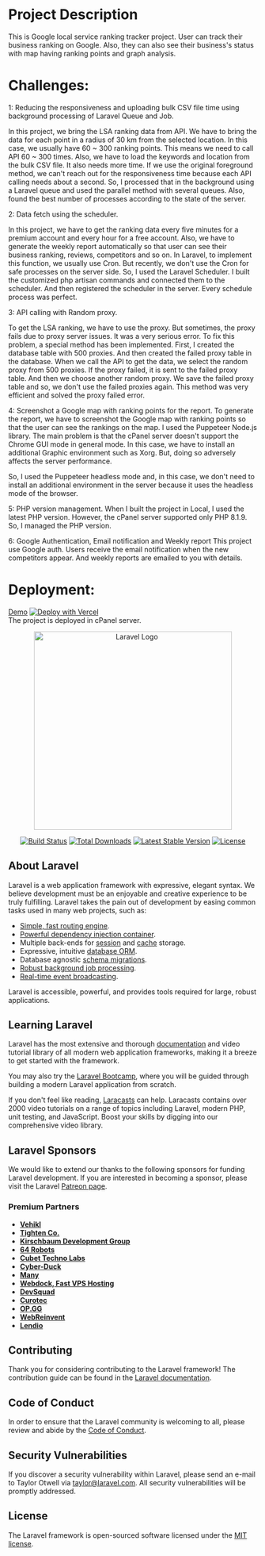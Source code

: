 # Project Description
 This is Google local service ranking tracker project. 
 User can track their business ranking on Google. 
 Also, they can also see their business's status with map having ranking points and graph analysis.

# Challenges:

1: Reducing the responsiveness and uploading bulk CSV file time using background processing of Laravel Queue and Job.
 
In this project, we bring the LSA ranking data from API.
We have to bring the data for each point in a radius of 30 km from the selected location. In this case, we usually have 60 ~ 300 ranking points.
This means we need to call API 60 ~ 300 times.
Also, we have to load the keywords and location from the bulk CSV file. It also needs more time.
If we use the original foreground method, we can't reach out for the responsiveness time because each API calling needs about a second.
So, I processed that in the background using a Laravel queue and used the parallel method with several queues.
Also, found the best number of processes according to the state of the server.
 
2: Data fetch using the scheduler.
 
In this project, we have to get the ranking data every five minutes for a premium account and every hour for a free account. 
Also, we have to generate the weekly report automatically so that user can see their business ranking, reviews, competitors and so on.
In Laravel, to implement this function, we usually use Cron.
But recently, we don't use the Cron for safe processes on the server side.
So, I used the Laravel Scheduler. 
I built the customized php artisan commands and connected them to the scheduler.
And then registered the scheduler in the server.
Every schedule process was perfect.
 
3: API calling with Random proxy.
 
To get the LSA ranking, we have to use the proxy.
But sometimes, the proxy fails due to proxy server issues.
It was a very serious error.
To fix this problem, a special method has been implemented.
First, I created the database table with 500 proxies.
And then created the failed proxy table in the database.
When we call the API to get the data, we select the random proxy from 500 proxies.
If the proxy failed, it is sent to the failed proxy table. And then we choose another random proxy. 
We save the failed proxy table and so, we don't use the failed proxies again.
This method was very efficient and solved the proxy failed error.
 
4: Screenshot a Google map with ranking points for the report.
To generate the report, we have to screenshot the Google map with ranking points so that the user can see the rankings on the map.
I used the Puppeteer Node.js library. 
The main problem is that the cPanel server doesn't support the Chrome GUI mode in general mode. In this case, we have to install an additional Graphic environment such as Xorg.
But, doing so adversely affects the server performance. 
 
So, I used the Puppeteer headless mode and, in this case, we don't need to install an additional environment in the server because it uses the headless mode of the browser.
 
5: PHP version management.
When I built the project in Local, I used the latest PHP version.
However, the cPanel server supported only PHP 8.1.9.
So, I managed the PHP version.
 
6: Google Authentication, Email notification and Weekly report
This project use Google auth. 
Users receive the email notification when the new competitors appear.
And weekly reports are emailed to you with details.

# Deployment:
<a href="https://app.lsaranktracker.com">Demo</a>
[![Deploy with Vercel](https://vercel.com/button)](https://app.lsaranktracker.com)
<br>
The project is deployed in cPanel server. 


<p align="center"><a href="https://laravel.com" target="_blank"><img src="https://raw.githubusercontent.com/laravel/art/master/logo-lockup/5%20SVG/2%20CMYK/1%20Full%20Color/laravel-logolockup-cmyk-red.svg" width="400" alt="Laravel Logo"></a></p>

<p align="center">
<a href="https://github.com/laravel/framework/actions"><img src="https://github.com/laravel/framework/workflows/tests/badge.svg" alt="Build Status"></a>
<a href="https://packagist.org/packages/laravel/framework"><img src="https://img.shields.io/packagist/dt/laravel/framework" alt="Total Downloads"></a>
<a href="https://packagist.org/packages/laravel/framework"><img src="https://img.shields.io/packagist/v/laravel/framework" alt="Latest Stable Version"></a>
<a href="https://packagist.org/packages/laravel/framework"><img src="https://img.shields.io/packagist/l/laravel/framework" alt="License"></a>
</p>

## About Laravel

Laravel is a web application framework with expressive, elegant syntax. We believe development must be an enjoyable and creative experience to be truly fulfilling. Laravel takes the pain out of development by easing common tasks used in many web projects, such as:

- [Simple, fast routing engine](https://laravel.com/docs/routing).
- [Powerful dependency injection container](https://laravel.com/docs/container).
- Multiple back-ends for [session](https://laravel.com/docs/session) and [cache](https://laravel.com/docs/cache) storage.
- Expressive, intuitive [database ORM](https://laravel.com/docs/eloquent).
- Database agnostic [schema migrations](https://laravel.com/docs/migrations).
- [Robust background job processing](https://laravel.com/docs/queues).
- [Real-time event broadcasting](https://laravel.com/docs/broadcasting).

Laravel is accessible, powerful, and provides tools required for large, robust applications.

## Learning Laravel

Laravel has the most extensive and thorough [documentation](https://laravel.com/docs) and video tutorial library of all modern web application frameworks, making it a breeze to get started with the framework.

You may also try the [Laravel Bootcamp](https://bootcamp.laravel.com), where you will be guided through building a modern Laravel application from scratch.

If you don't feel like reading, [Laracasts](https://laracasts.com) can help. Laracasts contains over 2000 video tutorials on a range of topics including Laravel, modern PHP, unit testing, and JavaScript. Boost your skills by digging into our comprehensive video library.

## Laravel Sponsors

We would like to extend our thanks to the following sponsors for funding Laravel development. If you are interested in becoming a sponsor, please visit the Laravel [Patreon page](https://patreon.com/taylorotwell).

### Premium Partners

- **[Vehikl](https://vehikl.com/)**
- **[Tighten Co.](https://tighten.co)**
- **[Kirschbaum Development Group](https://kirschbaumdevelopment.com)**
- **[64 Robots](https://64robots.com)**
- **[Cubet Techno Labs](https://cubettech.com)**
- **[Cyber-Duck](https://cyber-duck.co.uk)**
- **[Many](https://www.many.co.uk)**
- **[Webdock, Fast VPS Hosting](https://www.webdock.io/en)**
- **[DevSquad](https://devsquad.com)**
- **[Curotec](https://www.curotec.com/services/technologies/laravel/)**
- **[OP.GG](https://op.gg)**
- **[WebReinvent](https://webreinvent.com/?utm_source=laravel&utm_medium=github&utm_campaign=patreon-sponsors)**
- **[Lendio](https://lendio.com)**

## Contributing

Thank you for considering contributing to the Laravel framework! The contribution guide can be found in the [Laravel documentation](https://laravel.com/docs/contributions).

## Code of Conduct

In order to ensure that the Laravel community is welcoming to all, please review and abide by the [Code of Conduct](https://laravel.com/docs/contributions#code-of-conduct).

## Security Vulnerabilities

If you discover a security vulnerability within Laravel, please send an e-mail to Taylor Otwell via [taylor@laravel.com](mailto:taylor@laravel.com). All security vulnerabilities will be promptly addressed.

## License

The Laravel framework is open-sourced software licensed under the [MIT license](https://opensource.org/licenses/MIT).
